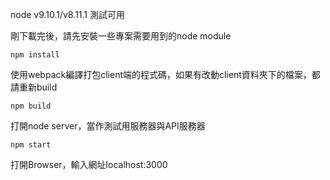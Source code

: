 node v9.10.1/v8.11.1 測試可用    
    
剛下載完後，請先安裝一些專案需要用到的node module    
```
npm install
```

使用webpack編譯打包client端的程式碼，如果有改動client資料夾下的檔案，都請重新build    
```
npm build
```

打開node server，當作測試用服務器與API服務器    
```
npm start
```

打開Browser，輸入網址localhost:3000
